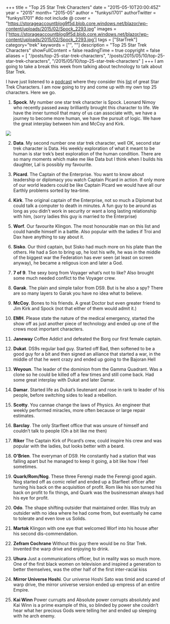 +++
title = "Top 25 Star Trek Characters"
date = "2015-05-10T20:00:45Z"
year = "2015"
month= "2015-05"
author = "funkysi1701"
authorTwitter = "funkysi1701" #do not include @
cover = "https://storageaccountblog9f5d.blob.core.windows.net/blazor/wp-content/uploads/2015/02/Spock_2293.jpg"
images = ['https://storageaccountblog9f5d.blob.core.windows.net/blazor/wp-content/uploads/2015/02/Spock_2293.jpg']
tags = ["StarTrek"]
category="trek"
keywords = ["", ""]
description =  "Top 25 Star Trek Characters"
showFullContent = false
readingTime = true
copyright = false
aliases = [
    "/posts/top-25-star-trek-characters",
    "/posts/2015/05/10/top-25-star-trek-characters",
    "/2015/05/10/top-25-star-trek-characters"
]
+++
I am  going to take a break this week from talking about technology to talk about Star Trek.

I have just listened to a [podcast](http://www.trekmate.org.uk/ten-forward-episode-146-lists-are-dumb-but-this-episode-is-not/) where they consider this [list](https://uk.ign.com/articles/2009/05/08/top-25-star-trek-characters) of great Star Trek Characters. I am now going to try and come up with my own top 25 characters. Here we go.

1) **Spock**. My number one star trek character is Spock. Leonard Nimoy who recently passed away brilliantly brought this character to life. We have the inner turmoil that many of us can associate with, we have a journey to become more human, we have the pursuit of logic. We have the great interplay between him and McCoy and Kirk.

![](https://storageaccountblog9f5d.blob.core.windows.net/blazor/wp-content/uploads/2015/02/Spock_2293.jpg)

2) **Data**. My second number one star trek character, well OK, second star trek character is Data. His weekly exploration of what it meant to be human is star trek’s best exploration of the human condition. There are so many moments which make me like Data but I think when I builds his daughter, Lal is possibly my favourite.

3) **Picard**. The Captain of the Enterprise. You want to know about leadership or diplomacy you watch Captain Picard in action. If only more of our world leaders could be like Captain Picard we would have all our Earthly problems sorted by tea-time.

4) **Kirk**. The original captain of the Enterprise, not so much a Diplomat but could talk a computer to death in minutes. A fun guy to be around as long as you didn’t work in security or want a long lasting relationship with him, (sorry ladies this guy is married to the Enterprise)

5) **Worf**. Our favourite Klingon. The most honourable man on this list and could handle himself in a battle. Also popular with the ladies if Troi and Dax have anything to say about it.

6) **Sisko**. Our third captain, but Sisko had much more on his plate than the others. He had a Son to bring up, he lost his wife, he was in the middle of the biggest war the Federation has ever seen (at least on screen anyway), he became a religous icon and later a God.

7) **7 of 9**. The sexy borg from Voyager what’s not to like? Also brought some much needed conflict to the Voyager crew.

8) **Garak**. The plain and simple tailor from DS9. But is he also a spy? There are so many layers to Garak you have no idea what to believe.

9) **McCoy**. Bones to his friends. A great Doctor but even greater friend to Jim Kirk and Spock (not that either of them would admit it.)

10) **EMH**. Please state the nature of the medical emergency, started the show off as just another piece of technology and ended up one of the crews most important characters.

11) **Janeway** Coffee Addict and defeated the Borg our first female captain.

12) **Dukat**. DS9s regular bad guy. Started off Bad, then softened to be a good guy for a bit and then signed an alliance that started a war, in the middle of that he went crazy and ended up going to the Bajoran Hell

13) **Weyoun**. The leader of the dominion from the Gamma Quadrant. Was a clone so he could be killed off a few times and still come back. Had some great interplay with Dukat and later Damar.

14) **Damar**. Started life as Dukat’s lieutenant and rose in rank to leader of his people, before switching sides to lead a rebellion.

15) **Scotty**. You cannae change the laws of Physics. An engineer that weekly performed miracles, more often because or large repair estimates.

16) **Barclay**. The only Starfleet office that was unsure of himself and couldn’t talk to people (Oh a bit like me then)

17) **Riker** The Captain Kirk of Picard’s crew, could inspire his crew and was popular with the ladies, but looks better with a beard.

18) **O’Brien**. The everyman of DS9. He constantly had a station that was falling apart but he managed to keep it going, a bit like how I feel sometimes.

19) **Quark/Rom/Nog**. These three Ferengi made the Ferengi good again. Nog started off as comic relief and ended up a Starfleet officer after turning his back on the acquisition of profit. Rom like his son turned his back on profit to fix things, and Quark was the businessman always had his eye for profit.

20) **Odo**. The shape shifting outsider that maintained order. Was truly an outsider with no idea where he had come from, but eventually he came to tolerate and even love us Solids.

21) **Martok** Klingon with one eye that welcomed Worf into his house after his second dis-commendation.

22) **Zefram Cochrane** Without this guy there would be no Star Trek. Invented the warp drive and enjoying to drink.

23) **Uhura** Just a communications officer, but in reality was so much more. One of the first black women on television and inspired a generation to better themselves, was the other half of the first inter-racial kiss

24) **Mirror Universe Hoshi**. Our universe Hoshi Sato was timid and scared of warp drive, the mirror universe version ended up empress of an entire Empire.

25) **Kai Winn** Power currupts and Absolute power corrupts absolutely and Kai Winn is a prime example of this, so blinded by power she couldn’t hear what her precious Gods were telling her and ended up sleeping with he arch enemy.